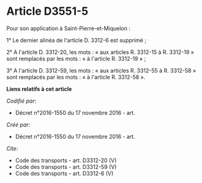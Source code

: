 # Article D3551-5

Pour son application à Saint-Pierre-et-Miquelon : 

1° Le dernier alinéa de l'article D. 3312-6 est supprimé ; 

2° A l'article D. 3312-20, les mots : « aux articles R. 3312-15 à R. 3312-19 » sont remplacés par les mots : « à l'article R.
3312-19 » ; 

3° A l'article D. 3312-59, les mots : « aux articles R. 3312-55 à R. 3312-58 » sont remplacés par les mots : « à l'article R.
3312-58 ».

**Liens relatifs à cet article**

_Codifié par_:

  - Décret n°2016-1550 du 17 novembre 2016 - art.

_Créé par_:

  - Décret n°2016-1550 du 17 novembre 2016 - art.

_Cite_:

  - Code des transports - art. D3312-20 (V)
  - Code des transports - art. D3312-59 (V)
  - Code des transports - art. D3312-6 (V)
